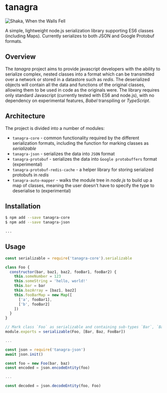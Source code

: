 # tanagra

![Shaka, When the Walls Fell](https://i.imgur.com/ejkP6Rvm.jpg)

A simple, lightweight node.js serialization library supporting ES6 classes (including Maps).
Currently serializes to both JSON and Google Protobuf formats.

## Overview

The _tanagra_ project aims to provide javascript developers with the ability to serialize complex,
nested classes into a format which can be transmitted over a network or stored in a
datastore such as _redis_. The deserialized objects will contain all the data and functions of
the original classes, allowing them to be used in code as the originals were. The library requires
only standard Javascript (currently tested with ES6 and node.js), with no dependency on experimental
features, _Babel_ transpiling or _TypeScript_.

## Architecture

The project is divided into a number of modules:

- `tanagra-core` - common functionality required by the different serialization formats,
  including the function for marking classes as _serializable_
- `tanagra-json` - serializes the data into `JSON` format
- `tanagra-protobuf` - serializes the data into `Google protobuffers` format (experimental)
- `tanagra-protobuf-redis-cache` - a helper library for storing serialized protobufs in _redis_
- `tanagra-auto-mapper` - walks the module tree in _node.js_ to build up a map of classes, meaning
  the user doesn't have to specify the type to deserialise to (experimental)

## Installation

```bash
$ npm add --save tanagra-core
$ npm add --save tanagra-json

...

```

## Usage

```javascript
const serializable = require('tanagra-core').serializable

class Foo {
  constructor(bar, baz1, baz2, fooBar1, fooBar2) {
    this.someNumber = 123
    this.someString = 'hello, world!'
    this.bar = bar
    this.bazArray = [baz1, baz2]
    this.fooBarMap = new Map([
      ['a', fooBar1],
      ['b', fooBar2]
    ])
  }
}

// Mark class `Foo` as serializable and containing sub-types `Bar`, `Baz` and `FooBar`
module.exports = serializable(Foo, [Bar, Baz, FooBar]) 

...

const json = require('tanagra-json')
await json.init()

const foo = new Foo(bar, baz)
const encoded = json.encodeEntity(foo)

...

const decoded = json.decodeEntity(foo, Foo)

```
